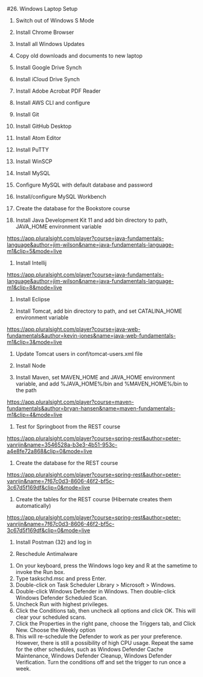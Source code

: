 #26. Windows Laptop Setup

1.  Switch out of Windows S Mode

1.  Install Chrome Browser

1.  Install all Windows Updates

1.  Copy old downloads and documents to new laptop

1.  Install Google Drive Synch

1.  Install iCloud Drive Synch

1.  Install Adobe Acrobat PDF Reader

1.  Install AWS CLI and configure

1.  Install Git

1.  Install GitHub Desktop

1.  Install Atom Editor

1.  Install PuTTY

1.  Install WinSCP

1.  Install MySQL

1.  Configure MySQL with default database and password

1.  Install/configure MySQL Workbench

1.  Create the database for the Bookstore course

1.  Install Java Development Kit 11 and add bin directory to path, JAVA_HOME environment variable

  https://app.pluralsight.com/player?course=java-fundamentals-language&author=jim-wilson&name=java-fundamentals-language-m1&clip=5&mode=live
  
1.  Install Intellij

https://app.pluralsight.com/player?course=java-fundamentals-language&author=jim-wilson&name=java-fundamentals-language-m1&clip=8&mode=live

1.  Install Eclipse

1.  Install Tomcat, add bin directory to path, and set CATALINA_HOME environment variable

https://app.pluralsight.com/player?course=java-web-fundamentals&author=kevin-jones&name=java-web-fundamentals-m1&clip=3&mode=live

1.  Update Tomcat users in conf/tomcat-users.xml file

1.  Install Node

1.  Install Maven, set MAVEN_HOME and JAVA_HOME environment variable, and add %JAVA_HOME%/bin and %MAVEN_HOME%/bin to the path

https://app.pluralsight.com/player?course=maven-fundamentals&author=bryan-hansen&name=maven-fundamentals-m1&clip=4&mode=live
  
1.  Test for Springboot from the REST course

https://app.pluralsight.com/player?course=spring-rest&author=peter-vanrijn&name=3546528a-b3e3-4b51-953c-a4e8fe72a868&clip=0&mode=live

1.  Create the database for the REST course

https://app.pluralsight.com/player?course=spring-rest&author=peter-vanrijn&name=7f67c0d3-8606-46f2-bf5c-3c67d5f169df&clip=0&mode=live

1.  Create the tables for the REST course (Hibernate creates them automatically)

https://app.pluralsight.com/player?course=spring-rest&author=peter-vanrijn&name=7f67c0d3-8606-46f2-bf5c-3c67d5f169df&clip=0&mode=live

1.  Install Postman (32) and log in

1.  Reschedule Antimalware

  1) On your keyboard, press the Windows logo key  and R at the sametime to invoke the Run box.
  2) Type taskschd.msc and press Enter.
  3) Double-click on Task Scheduler Library > Microsoft > Windows.
  3) Double-click Windows Defender in Windows. Then double-click Windows Defender Scheduled Scan.
  4) Uncheck Run with highest privileges.
  5) Click the Conditions tab, then uncheck all options and click OK. This will clear your scheduled scans.
  6) Click the Properties in the right pane, choose the Triggers tab, and Click New. Choose the Weekly option
  7) This will re-schedule the Defender to work as per your preference. However, there is still a possibility of high CPU usage. Repeat the same for the other schedules, such as Windows Defender Cache Maintenance, Windows Defender Cleanup, Windows Defender Verification.
Turn the conditions off and set the trigger to run once a week.






